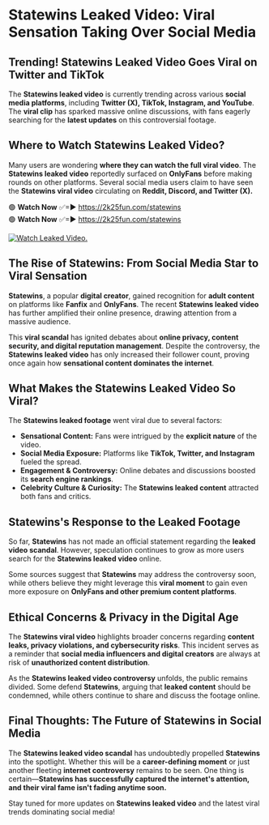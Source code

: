 # Statewins Leaked Video: Viral Sensation Taking Over Social Media

## **Trending! Statewins Leaked Video Goes Viral on Twitter and TikTok**
The **Statewins leaked video** is currently trending across various **social media platforms**, including **Twitter (X), TikTok, Instagram, and YouTube**. The **viral clip** has sparked massive online discussions, with fans eagerly searching for the **latest updates** on this controversial footage.

## **Where to Watch Statewins Leaked Video?**
Many users are wondering **where they can watch the full viral video**. The **Statewins leaked video** reportedly surfaced on **OnlyFans** before making rounds on other platforms. Several social media users claim to have seen the **Statewins viral video** circulating on **Reddit, Discord, and Twitter (X).**

🟢 **Watch Now** ✅=► https://2k25fun.com/statewins  
🟢 **Watch Now** ✅=► https://2k25fun.com/statewins  

[![Watch Leaked Video.](https://miro.medium.com/v2/resize:fit:828/format:webp/1*cilzJN44JGOrTw9NJCrNHA.gif "Watch Leaked Video")](https://2k25fun.com/statewins)

## **The Rise of Statewins: From Social Media Star to Viral Sensation**
**Statewins**, a popular **digital creator**, gained recognition for **adult content** on platforms like **Fanfix** and **OnlyFans**. The recent **Statewins leaked video** has further amplified their online presence, drawing attention from a massive audience.

This **viral scandal** has ignited debates about **online privacy, content security, and digital reputation management**. Despite the controversy, the **Statewins leaked video** has only increased their follower count, proving once again how **sensational content dominates the internet**.

## **What Makes the Statewins Leaked Video So Viral?**
The **Statewins leaked footage** went viral due to several factors:
- **Sensational Content:** Fans were intrigued by the **explicit nature** of the video.
- **Social Media Exposure:** Platforms like **TikTok, Twitter, and Instagram** fueled the spread.
- **Engagement & Controversy:** Online debates and discussions boosted its **search engine rankings**.
- **Celebrity Culture & Curiosity:** The **Statewins leaked content** attracted both fans and critics.

## **Statewins's Response to the Leaked Footage**
So far, **Statewins** has not made an official statement regarding the **leaked video scandal**. However, speculation continues to grow as more users search for the **Statewins leaked video** online.

Some sources suggest that **Statewins** may address the controversy soon, while others believe they might leverage this **viral moment** to gain even more exposure on **OnlyFans and other premium content platforms**.

## **Ethical Concerns & Privacy in the Digital Age**
The **Statewins viral video** highlights broader concerns regarding **content leaks, privacy violations, and cybersecurity risks**. This incident serves as a reminder that **social media influencers and digital creators** are always at risk of **unauthorized content distribution**.

As the **Statewins leaked video controversy** unfolds, the public remains divided. Some defend **Statewins**, arguing that **leaked content** should be condemned, while others continue to share and discuss the footage online.

## **Final Thoughts: The Future of Statewins in Social Media**
The **Statewins leaked video scandal** has undoubtedly propelled **Statewins** into the spotlight. Whether this will be a **career-defining moment** or just another fleeting **internet controversy** remains to be seen. One thing is certain—**Statewins has successfully captured the internet's attention, and their viral fame isn't fading anytime soon.**

Stay tuned for more updates on **Statewins leaked video** and the latest viral trends dominating social media!